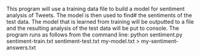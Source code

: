 This program will use a training data file to build a model for
sentiment analysis of Tweets. The model is then used to find# the
sentiments of the test data. The model that is learned from
training will be outputted to a file and the resulting analysis
of the test data will be put to console. The program runs as follows from the command line:
python sentiment.py sentiment-train.txt sentiment-test.txt my-model.txt > my-sentiment-answers.txt
